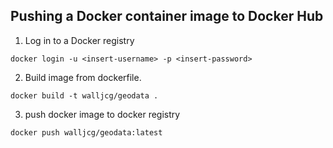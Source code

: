 ## Pushing a Docker container image to Docker Hub

1. Log in to a Docker registry

```console
docker login -u <insert-username> -p <insert-password>
```
 
2. Build image from dockerfile.

```console
docker build -t walljcg/geodata .
```

3. push docker image to docker registry

 ```console
 docker push walljcg/geodata:latest
 ```
